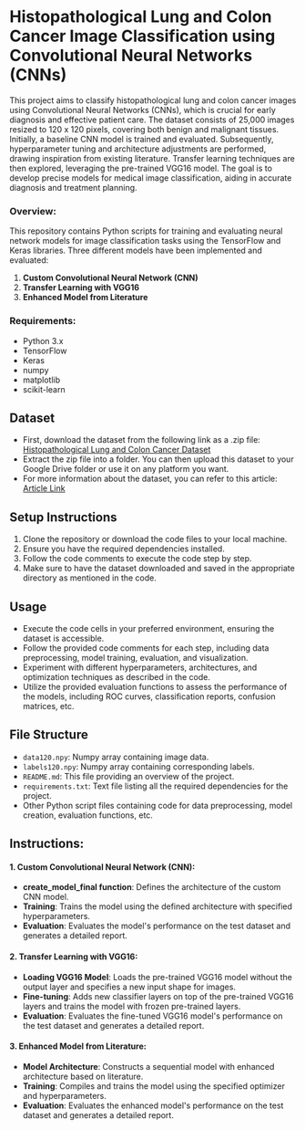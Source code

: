 # Histopathological Lung and Colon Cancer Image Classification using Convolutional Neural Networks (CNNs)

This project aims to classify histopathological lung and colon cancer images using Convolutional Neural Networks (CNNs), which is crucial for early diagnosis and effective patient care. The dataset consists of 25,000 images resized to 120 x 120 pixels, covering both benign and malignant tissues. Initially, a baseline CNN model is trained and evaluated. Subsequently, hyperparameter tuning and architecture adjustments are performed, drawing inspiration from existing literature. Transfer learning techniques are then explored, leveraging the pre-trained VGG16 model. The goal is to develop precise models for medical image classification, aiding in accurate diagnosis and treatment planning.
### Overview:
This repository contains Python scripts for training and evaluating neural network models for image classification tasks using the TensorFlow and Keras libraries. Three different models have been implemented and evaluated:

1. **Custom Convolutional Neural Network (CNN)**
2. **Transfer Learning with VGG16**
3. **Enhanced Model from Literature**

### Requirements:
- Python 3.x
- TensorFlow
- Keras
- numpy
- matplotlib
- scikit-learn


## Dataset
- First, download the dataset from the following link as a .zip file: [Histopathological Lung and Colon Cancer Dataset](https://academictorrents.com/details/7a638ed187a6180fd6e464b3666a6ea0499af4af)
- Extract the zip file into a folder. You can then upload this dataset to your Google Drive folder or use it on any platform you want.
- For more information about the dataset, you can refer to this article: [Article Link](https://arxiv.org/abs/1912.12142)

## Setup Instructions
1. Clone the repository or download the code files to your local machine.
2. Ensure you have the required dependencies installed.
3. Follow the code comments to execute the code step by step.
4. Make sure to have the dataset downloaded and saved in the appropriate directory as mentioned in the code.

## Usage
- Execute the code cells in your preferred environment, ensuring the dataset is accessible.
- Follow the provided code comments for each step, including data preprocessing, model training, evaluation, and visualization.
- Experiment with different hyperparameters, architectures, and optimization techniques as described in the code.
- Utilize the provided evaluation functions to assess the performance of the models, including ROC curves, classification reports, confusion matrices, etc.

## File Structure
- `data120.npy`: Numpy array containing image data.
- `labels120.npy`: Numpy array containing corresponding labels.
- `README.md`: This file providing an overview of the project.
- `requirements.txt`: Text file listing all the required dependencies for the project.
- Other Python script files containing code for data preprocessing, model creation, evaluation functions, etc.

## Instructions:

#### 1. Custom Convolutional Neural Network (CNN):
- **create_model_final function**: Defines the architecture of the custom CNN model.
- **Training**: Trains the model using the defined architecture with specified hyperparameters.
- **Evaluation**: Evaluates the model's performance on the test dataset and generates a detailed report.

#### 2. Transfer Learning with VGG16:
- **Loading VGG16 Model**: Loads the pre-trained VGG16 model without the output layer and specifies a new input shape for images.
- **Fine-tuning**: Adds new classifier layers on top of the pre-trained VGG16 layers and trains the model with frozen pre-trained layers.
- **Evaluation**: Evaluates the fine-tuned VGG16 model's performance on the test dataset and generates a detailed report.

#### 3. Enhanced Model from Literature:
- **Model Architecture**: Constructs a sequential model with enhanced architecture based on literature.
- **Training**: Compiles and trains the model using the specified optimizer and hyperparameters.
- **Evaluation**: Evaluates the enhanced model's performance on the test dataset and generates a detailed report.



